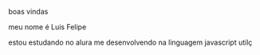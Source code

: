boas vindas

meu nome é Luis Felipe 

estou estudando no alura me desenvolvendo na linguagem javascript utilç
